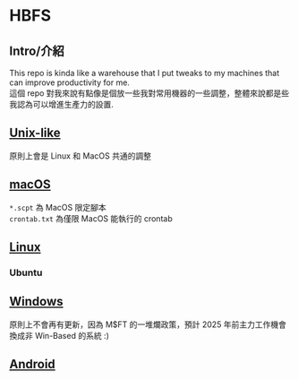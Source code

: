# HBFS
## Intro/介紹
This repo is kinda like a warehouse that I put tweaks to my machines that can improve productivity for me.  
這個 repo 對我來說有點像是個放一些我對常用機器的一些調整，整體來說都是些我認為可以增進生產力的設置.

## [Unix-like](https://github.com/vincent5753/HBFS/tree/main/Unix-like)
原則上會是 Linux 和 MacOS 共通的調整

## [macOS](https://github.com/vincent5753/HBFS/tree/main/Mac)
`*.scpt` 為 MacOS 限定腳本 </br>
`crontab.txt` 為僅限 MacOS 能執行的 crontab

## [Linux](https://github.com/vincent5753/HBFS/tree/main/Linux)
### Ubuntu

## [Windows](https://github.com/vincent5753/HBFS/tree/main/Win)
原則上不會再有更新，因為 M$FT 的一堆爛政策，預計 2025 年前主力工作機會換成非 Win-Based 的系統 :)

## [Android](https://github.com/vincent5753/HBFS/tree/main/Android)
